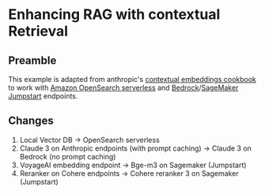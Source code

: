 # Enhancing RAG with contextual Retrieval

## Preamble

This example is adapted from anthropic's [contextual embeddings cookbook](https://github.com/anthropics/anthropic-cookbook/tree/main/skills/contextual-embeddings) to work with [Amazon OpenSearch serverless](https://docs.aws.amazon.com/opensearch-service/latest/developerguide/serverless-overview.html) and [Bedrock](https://docs.aws.amazon.com/bedrock/latest/userguide/what-is-bedrock.html)/[SageMaker Jumpstart](https://docs.aws.amazon.com/sagemaker/latest/dg/jumpstart-foundation-models.html) endpoints.

## Changes

1. Local Vector DB -> OpenSearch serverless
2. Claude 3 on Anthropic endpoints (with prompt caching) -> Claude 3 on Bedrock (no prompt caching)
3. VoyageAI embedding endpoint -> Bge-m3 on Sagemaker (Jumpstart)
4. Reranker on Cohere endpoints -> Cohere reranker 3 on Sagemaker (Jumpstart)